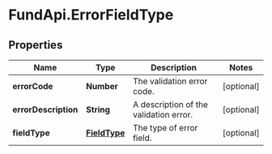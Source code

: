 # FundApi.ErrorFieldType

## Properties

Name | Type | Description | Notes
------------ | ------------- | ------------- | -------------
**errorCode** | **Number** | The validation error code. | [optional] 
**errorDescription** | **String** | A description of the validation error. | [optional] 
**fieldType** | [**FieldType**](FieldType.md) | The type of error field. | [optional] 


